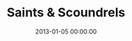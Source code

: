 ---
layout: series
series: "Saints & Scoundrels"
permalink: "/saints--and--scoundrels/"
title: "Saints & Scoundrels"
date: 2013-01-05 00:00:00
endDate: 2013-01-26 00:00:00
description: "The Church has always been a ragtag collection of saints and scoundrels, making terrible missteps and producing extraordinary triumphs as they stumbled closer to Jesus. Join us as we learn their history, and find our place in this family's bold mission to change the world."
src: "http://s3.amazonaws.com/crossroads-media/images/90x90_SS.jpg"
---